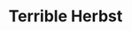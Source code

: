 ---
title: "Terrible Herbst"
url: /las-vegas/terrible-herbst-desert-foothills-drive/
shop: convenience
---